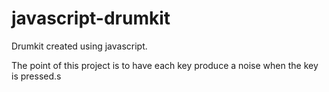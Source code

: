 # javascript-drumkit
Drumkit created using javascript.

The point of this project is to have each key produce a noise when the key is pressed.s
